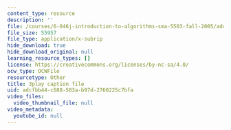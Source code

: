 ```yaml
---
content_type: resource
description: ''
file: /courses/6-046j-introduction-to-algorithms-sma-5503-fall-2005/adcfbb44c688503ab97d2760225c7bfa_V5hZoJ6uK-s.vtt
file_size: 55957
file_type: application/x-subrip
hide_download: true
hide_download_original: null
learning_resource_types: []
license: https://creativecommons.org/licenses/by-nc-sa/4.0/
ocw_type: OCWFile
resourcetype: Other
title: 3play caption file
uid: adcfbb44-c688-503a-b97d-2760225c7bfa
video_files:
  video_thumbnail_file: null
video_metadata:
  youtube_id: null
---
```

